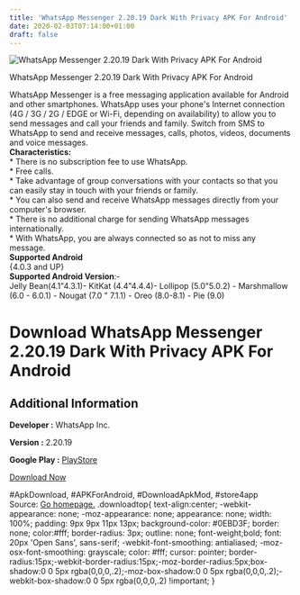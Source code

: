 ```yaml
---
title: 'WhatsApp Messenger 2.20.19 Dark With Privacy APK For Android'
date: 2020-02-03T07:14:00+01:00
draft: false
---
```


![WhatsApp Messenger 2.20.19 Dark With Privacy APK For Android](https://i2.wp.com/apkhome.net/wp-content/uploads/2020/02/WhatsApp-Messenger-2.20.19-Dark-With-Privacy.png "WhatsApp Messenger 2.20.19 Dark With Privacy APK For Android")

  

WhatsApp Messenger 2.20.19 Dark With Privacy APK For Android

WhatsApp Messenger is a free messaging application available for Android and other smartphones. WhatsApp uses your phone's Internet connection (4G / 3G / 2G / EDGE or Wi-Fi, depending on availability) to allow you to send messages and call your friends and family. Switch from SMS to WhatsApp to send and receive messages, calls, photos, videos, documents and voice messages.  
**Characteristics:**  
\* There is no subscription fee to use WhatsApp.  
\* Free calls.  
\* Take advantage of group conversations with your contacts so that you can easily stay in touch with your friends or family.  
\* You can also send and receive WhatsApp messages directly from your computer's browser.  
\* There is no additional charge for sending WhatsApp messages internationally.  
\* With WhatsApp, you are always connected so as not to miss any message.  
**Supported Android**  
{4.0.3 and UP}  
**Supported Android Version**:-  
Jelly Bean(4.1"4.3.1)- KitKat (4.4"4.4.4)- Lollipop (5.0"5.0.2) - Marshmallow (6.0 - 6.0.1) - Nougat (7.0 " 7.1.1) - Oreo (8.0-8.1) - Pie (9.0)

Download WhatsApp Messenger 2.20.19 Dark With Privacy APK For Android
=====================================================================

Additional Information
----------------------

**Developer :** WhatsApp Inc.

**Version :** 2.20.19

**Google Play :** [PlayStore](https://play.google.com/store/apps/details?id=com.whatsapp)

  

[Download Now](https://store4app.co/post/whatsapp-messenger-2-20-19-dark-with-privacy-apk-for-android_1580568711)

  
#ApkDownload, #APKForAndroid, #DownloadApkMod, #store4app  
Source: [Go homepage.](https://store4app.co/post/whatsapp-messenger-2-20-19-dark-with-privacy-apk-for-android_1580568711) .downloadtop{ text-align:center; -webkit-appearance: none; -moz-appearance: none; appearance: none; width: 100%; padding: 9px 9px 11px 13px; background-color: #0EBD3F; border: none; color:#fff; border-radius: 3px; outline: none; font-weight;bold; font: 20px 'Open Sans', sans-serif; -webkit-font-smoothing: antialiased; -moz-osx-font-smoothing: grayscale; color: #fff; cursor: pointer; border-radius:15px;-webkit-border-radius:15px;-moz-border-radius:5px;box-shadow:0 0 5px rgba(0,0,0,.2);-moz-box-shadow:0 0 5px rgba(0,0,0,.2);-webkit-box-shadow:0 0 5px rgba(0,0,0,.2) !important; }
